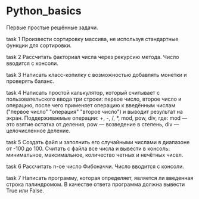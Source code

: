 # Python_basics
Первые простые решённые задачи.

task 1
Произвести сортировку массива, не используя стандартные функции для сортировки.

task 2
Рассчитать факториал числа через рекурсию метода. Число вводится с консоли.

task 3
Написать класс-копилку с возможностью добавлять монетки и проверять баланс.

task 4
Написать простой калькулятор, который считывает с пользовательского ввода три строки: первое число, второе число и операцию, 
после чего применяет операцию к введённым числам ("первое число" "операция" "второе число") и выводит результат на экран.
Поддерживаемые операции: +, -, /, *, mod, pow, div, где: mod — это взятие остатка от деления, pow — возведение в степень, div — целочисленное деление.

task 5
Создать файл и заполнить его случайными числами в диапазоне от -100 до 100. 
Считать с файла все числа и вывести в консоль: минимальное, максимальное, количество четных и нечётных чисел.

task 6
Рассчитать n-ое число Фибоначчи. Число вводится с консоли.

task 7
Написать программу, которая определяет, является ли введенная строка палиндромом. В качестве ответа программа должна вывести True или False.

